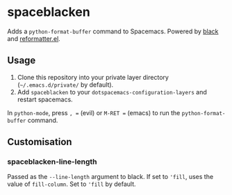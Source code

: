 # spaceblacken

Adds a `python-format-buffer` command to Spacemacs. Powered by [black](https://github.com/ambv/black) and [reformatter.el](https://github.com/purcell/reformatter.el).

## Usage

1. Clone this repository into your private layer directory (`~/.emacs.d/private/` by default).
2. Add `spaceblacken` to your `dotspacemacs-configuration-layers` and restart spacemacs.

In `python-mode`, press `, =` (evil) or `M-RET =` (emacs) to run the `python-format-buffer` command.

## Customisation

### spaceblacken-line-length

Passed as the `--line-length` argument to black. If set to `'fill`, uses the value of `fill-column`. Set to `'fill` by default.
